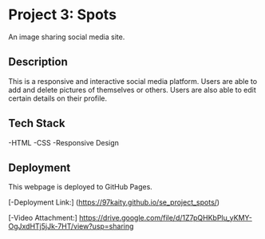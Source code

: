 # Project 3: Spots

An image sharing social media site.

## Description

This is a responsive and interactive social media platform. Users are able to add and delete pictures of themselves or others. Users are also able to edit certain details on their profile.

## Tech Stack

-HTML
-CSS
-Responsive Design

## Deployment

This webpage is deployed to GitHub Pages.

[-Deployment Link:]
(https://97kaity.github.io/se_project_spots/)

[-Video Attachment:]
https://drive.google.com/file/d/1Z7pQHKbPlu_yKMY-OgJxdHTj5jJk-7HT/view?usp=sharing
